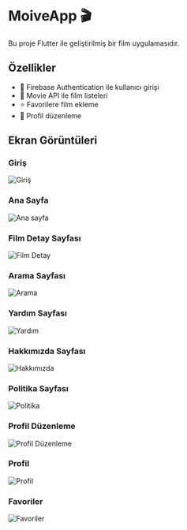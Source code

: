 # MoiveApp 🎬

Bu proje Flutter ile geliştirilmiş bir film uygulamasıdır.  

## Özellikler
- 🔑 Firebase Authentication ile kullanıcı girişi
- 🎥 Movie API ile film listeleri
- ⭐ Favorilere film ekleme
- 👤 Profil düzenleme

## Ekran Görüntüleri

### Giriş
![Giriş](https://github.com/user-attachments/assets/12174020-b25b-445c-82f8-23ea91c0c366)

### Ana Sayfa
![Ana sayfa](https://github.com/user-attachments/assets/f47d5d87-caf6-4904-a8f3-603e2bee4753)

### Film Detay Sayfası
![Film Detay](https://github.com/user-attachments/assets/b7715d23-45fb-4229-a9a5-291aa369defe)

### Arama Sayfası
![Arama](https://github.com/user-attachments/assets/e6f687d1-ac90-46cd-a571-ae566a7bab2c)

### Yardım Sayfası
![Yardım](https://github.com/user-attachments/assets/1f264b99-19bb-4fa3-abe1-b0219642120a)

### Hakkımızda Sayfası
![Hakkımızda](https://github.com/user-attachments/assets/e0a2b300-2b78-4102-be7d-d75b8015732d)

### Politika Sayfası
![Politika](https://github.com/user-attachments/assets/b75f11a3-2e12-45ce-a682-589a65f89d14)

### Profil Düzenleme
![Profil Düzenleme](https://github.com/user-attachments/assets/b39b1623-e232-4ea7-8f43-af5c74363d65)

### Profil
![Profil](https://github.com/user-attachments/assets/6177aee4-f7e4-4d92-87e6-d5c84b072635)

### Favoriler
![Favoriler](https://github.com/user-attachments/assets/70f87878-76f6-4eaa-b22b-240876253f2c)
